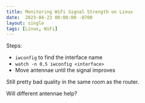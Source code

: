 ```yaml
---
title: Monitoring WiFi Signal Strength on Linux
date:  2023-04-23 00:00:00 -0700
layout: single
tags: [Linux, WiFi]
---
```


Steps:

- `iwconfig` to find the interface name
- `watch -n 0.5 iwconfig <interface>`
- Move antennae until the signal improves

Still pretty bad quality in the same room as the router.

Will different antennae help?
